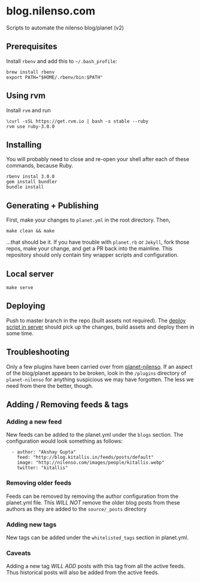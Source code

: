 # blog.nilenso.com
Scripts to automate the nilenso blog/planet (v2)


## Prerequisites

Install `rbenv` and add this to `~/.bash_profile`:
```
brew install rbenv
export PATH="$HOME/.rbenv/bin:$PATH"
```

## Using rvm
Install `rvm` and run
```
\curl -sSL https://get.rvm.io | bash -s stable --ruby
rvm use ruby-3.0.0
```

## Installing

You will probably need to close and re-open your shell after each of these commands, because Ruby.

```
rbenv instal 3.0.0
gem install bundler
bundle install
```


## Generating + Publishing

First, make your changes to `planet.yml` in the root directory. Then,

```
make clean && make
```

...that should be it. If you have trouble with `planet.rb` or `Jekyll`, fork those repos, make your change, and get a PR back into the mainline. This repository should only contain tiny wrapper scripts and configuration.

## Local server
```
make serve
```

## Deploying

Push to master branch in the repo (built assets not required). The [deploy script in server](bin/generate-planet.sh) should pick up the changes, build assets and deploy them in some time.

## Troubleshooting

Only a few plugins have been carried over from [planet-nilenso](http://github.com/nilenso/planet-nilenso). If an aspect of the blog/planet appears to be broken, look in the `/plugins` directory of `planet-nilenso` for anything suspicious we may have forgotten. The less we need from there the better, though.

## Adding / Removing feeds & tags

### Adding a new feed
New feeds can be added to the planet.yml under the `blogs` section. The configuration would look something as follows:
```
  - author: "Akshay Gupta"
    feed: "http://blog.kitallis.in/feeds/posts/default"
    image: "http://nilenso.com/images/people/kitallis.webp"
    twitter: "kitallis"
```

### Removing older feeds
Feeds can be removed by removing the author configuration from the planet.yml file. This *WILL NOT* remove the older blog posts from these authors as they are added to the `source/_posts` directory

### Adding new tags
New tags can be added under the `whitelisted_tags` section in planet.yml.

### Caveats
Adding a new tag *WILL ADD* posts with this tag from all the active feeds. Thus historical posts will also be added from the active feeds.